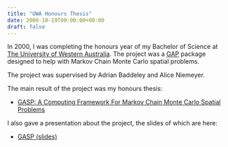 ```yaml
---
title: "UWA Honours Thesis"
date: 2000-10-19T00:00:00+08:00
draft: false
---
```


In 2000, I was completing the honours year of my Bachelor of Science
at [The University of Western Australia](https://www.uwa.edu.au/).
The project was a [GAP](https://www.gap-system.org/) package designed
to help with Markov Chain Monte Carlo spatial problems.

<!--more-->

The project was supervised by Adrian Baddeley and Alice Niemeyer.

The main result of the project was my honours thesis:

* [GASP: A Computing Framework For Markov Chain Monte Carlo Spatial Problems](thesis.pdf)

I also gave a presentation about the project, the slides of which are
here:

* [GASP (slides)](talk.pdf)
